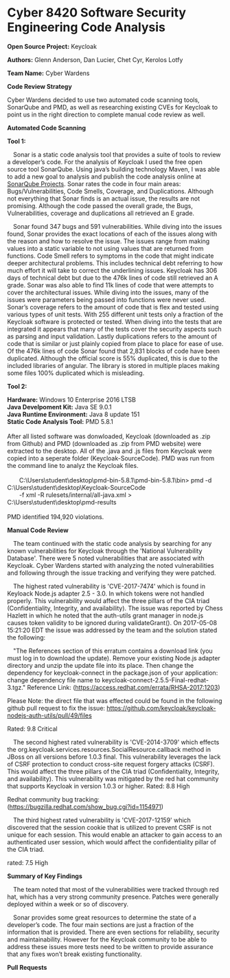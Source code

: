 **Cyber 8420 Software Security Engineering Code Analysis**
=============================================================

**Open Source Project:** Keycloak

**Authors:** Glenn Anderson, Dan Lucier, Chet Cyr, Kerolos Lotfy

**Team Name:** Cyber Wardens

**Code Review Strategy**

Cyber Wardens decided to use two automated code scanning tools, SonarQube and PMD, as well as researching existing CVEs for Keycloak to point us in the right direction to complete manual code review as well.  

**Automated Code Scanning**

<strong>Tool 1:</strong>

&emsp;Sonar is a static code analysis tool that provides a suite of tools to review a developer’s code. For the analysis of Keycloak I used the free open source tool SonarQube. Using java’s building technology Maven, I was able to add a new goal to analysis and publish the code analysis online at <a href = "https://sonarcloud.io/dashboard?id=org.keycloak%3Akeycloak-parent"> SonarQube Projects</a>. Sonar rates the code in four main areas: Bugs/Vulnerabilities, Code Smells, Coverage, and Duplications. Although not everything that Sonar finds is an actual issue, the results are not promising. Although the code passed the overall grade, the Bugs, Vulnerabilities, coverage and duplications all retrieved an E grade.

&emsp;Sonar found 347 bugs and 591 vulnerabilities. While diving into the issues found, Sonar provides the exact locations of each of the issues along with the reason and how to resolve the issue. The issues range from making values into a static variable to not using values that are returned from functions. Code Smell refers to symptoms in the code that might indicate deeper architectural problems. This includes technical debt referring to how much effort it will take to correct the underlining issues. Keycloak has 306 days of technical debt but due to the 476k lines of code still retrieved an A grade. Sonar was also able to find 11k lines of code that were attempts to cover the architectural issues. While diving into the issues, many of the issues were parameters being passed into functions were never used. Sonar’s coverage refers to the amount of code that is flex and tested using various types of unit tests. With 255 different unit tests only a fraction of the Keycloak software is protected or tested. When diving into the tests that are integrated it appears that many of the tests cover the security aspects such as parsing and input validation. Lastly duplications refers to the amount of code that is similar or just plainly copied from place to place for ease of use. Of the 476k lines of code Sonar found that 2,831 blocks of code have been duplicated. Although the official score is 55% duplicated, this is due to the included libraries of angular. The library is stored in multiple places making some files 100% duplicated which is misleading. 


<strong>Tool 2:</strong>

<strong>Hardware:</strong> Windows 10 Enterprise 2016 LTSB
<br><strong>Java Develpoment Kit:</strong> Java SE 9.0.1
<br><strong>Java Runtime Environment:</strong> Java 8 update 151
<br><strong>Static Code Analysis Tool:</strong> PMD 5.8.1
<br><br>After all listed software was donwloaded, Keycloak (downloaded as .zip from Github) and PMD (downloaded as .zip from PMD website) were extracted to the desktop. All of the .java and .js files from Keycloak were copied into a seperate folder (Keycloak-SourceCode). PMD was run from the command line to analyz the Keycloak files.
<br><br>&emsp;&emsp;C:\Users\student\desktop\pmd-bin-5.8.1\pmd-bin-5.8.1\bin> pmd -d C:\Users\student\desktop\Keycloak-SourceCode 
<br>&emsp;&emsp;-f xml -R rulesets/internal/all-java.xml > C:\Users\student\desktop\pmd-results
<br><br>PMD identified 194,920 violations.

**Manual Code Review**

&emsp;The team continued with the static code analysis by searching for any known vulnerabilities for Keycloak through the 'National Vulnerability Database'. There were 5 noted vulnerabilities that are associated with Keycloak. Cyber Wardens started with analyzing the noted vulnerabilities and following through the issue tracking and verifying they were patched. 

&emsp;The highest rated vulnerability is 'CVE-2017-7474' which is found in Keyloack Node.js adapter 2.5 - 3.0. In which tokens were not handled properly. This vulnerability would affect the three pillars of the CIA triad (Confidentiality, Integrity, and availability). The issue was reported by Chess Hazlett in which he noted that the auth-utils grant manager in node.js causes token validity to be ignored during validateGrant(). On 2017-05-08 15:21:20 EDT the issue was addressed by the team and the solution stated the following: 

&emsp;"The References section of this erratum contains a download link (you must log in to download the update).  Remove your existing Node.js adapter directory and unzip the update file into its place. Then change the dependency for keycloak-connect in the package.json of your application: change dependency file name to keycloak-connect-2.5.5-Final-redhat-3.tgz." Reference Link: (https://access.redhat.com/errata/RHSA-2017:1203)

Please Note: the direct file that was effected could be found in the following github pull request to fix the issue: https://github.com/keycloak/keycloak-nodejs-auth-utils/pull/49/files

Rated: 9.8 Critical

&emsp;The second highest rated vulnerability is 'CVE-2014-3709' which effects the org.keycloak.services.resources.SocialResource.callback method in JBoss on all versions before 1.0.3 final. This vulnerability leverages the lack of CSRF protection to conduct cross-site request forgery attacks (CSRF). This would affect the three pillars of the CIA triad (Confidentiality, Integrity, and availability). This vulnerability was mitigated by the red hat community that supports Keycloak in version 1.0.3 or higher.
Rated: 8.8 High

Redhat community bug tracking: (https://bugzilla.redhat.com/show_bug.cgi?id=1154971)

&emsp;The third highest rated vulnerability is 'CVE-2017-12159' which discovered that the session cookie that is utilized to prevent CSRF is not unique for each session. This would enable an attacker to gain access to an authenticated user session, which would affect the confidentiality pillar of the CIA triad. 

rated: 7.5 High

**Summary of Key Findings**

&emsp;The team noted that most of the vulnerabilities were tracked through red hat, which has a very strong community presence. Patches were generally deployed within a week or so of discovery.

&emsp;Sonar provides some great resources to determine the state of a developer’s code. The four main sections are just a fraction of the information that is provided. There are even sections for reliability, security and maintainability. However for the Keycloak community to be able to address these issues more tests need to be written to provide assurance that any fixes won’t break existing functionality. 


**Pull Requests**

